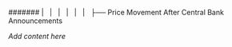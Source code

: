 ####### |   |   |   |   |   |   ├── Price Movement After Central Bank Announcements

*Add content here*